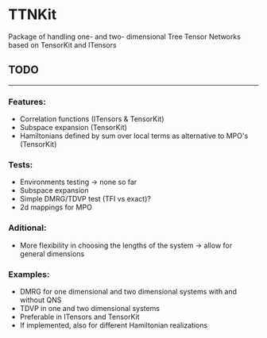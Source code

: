 # TTNKit
Package of handling one- and two- dimensional Tree Tensor Networks based on TensorKit and ITensors


## TODO

---

### Features:

- Correlation functions (ITensors & TensorKit)
- Subspace expansion (TensorKit)
- Hamiltonians defined by sum over local terms as alternative to MPO's (TensorKit)

### Tests:

- Environments testing ->  none so far
- Subspace expansion
- Simple DMRG/TDVP test (TFI vs exact)?
- 2d mappings for MPO

### Aditional:

- More flexibility in choosing the lengths of the system -> allow for general dimensions
     
### Examples:

- DMRG for one dimensional and two dimensional systems with and without QNS
- TDVP in one and two dimensional systems
- Preferable in ITensors and TensorKit
- If implemented, also for different Hamiltonian realizations
